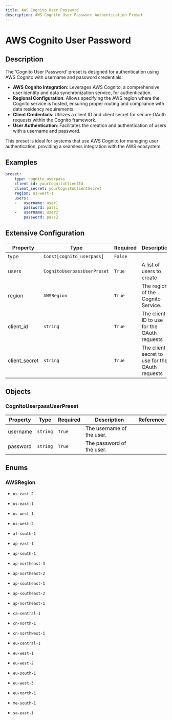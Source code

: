 ```yaml
---
title: AWS Cognito User Password
description: AWS Cognito User Password Authentication Preset
---
```


# AWS Cognito User Password

## Description
The &#39;Cognito User Password&#39; preset is designed for authentication using AWS Cognito with username and password credentials:

- **AWS Cognito Integration**: Leverages AWS Cognito, a comprehensive user identity and data synchronization service, for authentication.
- **Regional Configuration**: Allows specifying the AWS region where the Cognito service is hosted, ensuring proper routing and compliance with data residency requirements.
- **Client Credentials**: Utilizes a client ID and client secret for secure OAuth requests within the Cognito framework.
- **User Authentication**: Facilitates the creation and authentication of users with a username and password.

This preset is ideal for systems that use AWS Cognito for managing user authentication, providing a seamless integration with the AWS ecosystem.

## Examples

```yaml
preset:
    type: cognito_userpass
    client_id: yourCognitoClientId
    client_secret: yourCognitoClientSecret
    region: us-west-1
    users:
    -   username: user1
        password: pass1
    -   username: user2
        password: pass2

```


## Extensive Configuration

| Property | Type | Required | Description | Reference |
|----------|------|----------|-------------|-----------|
| type | `Const[cognito_userpass]` | `False` |  |  |
| users | `CognitoUserpassUserPreset` | `True` | A list of users to create | [CognitoUserpassUserPreset](#CognitoUserpassUserPreset) |
| region | `AWSRegion` | `True` | The region of the Cognito Service. | [AWSRegion](#AWSRegion) |
| client_id | `string` | `True` | The client ID to use for the OAuth requests |  |
| client_secret | `string` | `True` | The client secret to use for the OAuth requests |  |



## Objects

### <a id="CognitoUserpassUserPreset"></a>CognitoUserpassUserPreset
| Property | Type | Required | Description | Reference |
|----------|------|----------|-------------|-----------|
| username | `string` | `True` | The username of the user. |  |
| password | `string` | `True` | The password of the user. |  |





## Enums


### <a id="AWSRegion"></a>AWSRegion

- `us-east-2`

- `us-east-1`

- `us-west-1`

- `us-west-2`

- `af-south-1`

- `ap-east-1`

- `ap-south-1`

- `ap-northeast-3`

- `ap-northeast-2`

- `ap-southeast-1`

- `ap-southeast-2`

- `ap-northeast-1`

- `ca-central-1`

- `cn-north-1`

- `cn-northwest-1`

- `eu-central-1`

- `eu-west-1`

- `eu-west-2`

- `eu-south-1`

- `eu-west-3`

- `eu-north-1`

- `me-south-1`

- `sa-east-1`


